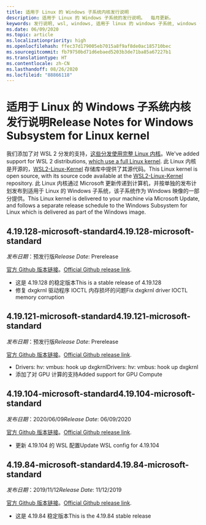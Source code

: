 ```yaml
---
title: 适用于 Linux 的 Windows 子系统内核发行说明
description: 适用于 Linux 的 Windows 子系统的发行说明。  每月更新。
keywords: 发行说明, wsl, windows, 适用于 linux 的 windows 子系统, windows 子系统, ubuntu, kernel
ms.date: 06/09/2020
ms.topic: article
ms.localizationpriority: high
ms.openlocfilehash: ffec37d179005eb7015a8f9af8de0ac185710bec
ms.sourcegitcommit: fb79750bd71d6ebaed5203b3de71ba85a67227b1
ms.translationtype: HT
ms.contentlocale: zh-CN
ms.lasthandoff: 08/26/2020
ms.locfileid: "88866118"
---
```

# <a name="release-notes-for-windows-subsystem-for-linux-kernel"></a><span data-ttu-id="4449e-105">适用于 Linux 的 Windows 子系统内核发行说明</span><span class="sxs-lookup"><span data-stu-id="4449e-105">Release Notes for Windows Subsystem for Linux kernel</span></span>

<span data-ttu-id="4449e-106">我们添加了对 WSL 2 分发的支持，[这些分发使用完整 Linux 内核](https://devblogs.microsoft.com/commandline/shipping-a-linux-kernel-with-windows/)。</span><span class="sxs-lookup"><span data-stu-id="4449e-106">We've added support for WSL 2 distributions, [which use a full Linux kernel](https://devblogs.microsoft.com/commandline/shipping-a-linux-kernel-with-windows/).</span></span> <span data-ttu-id="4449e-107">此 Linux 内核是开源的，[WSL2-Linux-Kernel](https://github.com/microsoft/WSL2-Linux-Kernel) 存储库中提供了其源代码。</span><span class="sxs-lookup"><span data-stu-id="4449e-107">This Linux kernel is open source, with its source code available at the [WSL2-Linux-Kernel](https://github.com/microsoft/WSL2-Linux-Kernel) repository.</span></span> <span data-ttu-id="4449e-108">此 Linux 内核通过 Microsoft 更新传递到计算机，并按单独的发布计划发布到适用于 Linux 的 Windows 子系统，该子系统作为 Windows 映像的一部分提供。</span><span class="sxs-lookup"><span data-stu-id="4449e-108">This Linux kernel is delivered to your machine via Microsoft Update, and follows a separate release schedule to the Windows Subsystem for Linux which is delivered as part of the Windows image.</span></span>

## <a name="419128-microsoft-standard"></a><span data-ttu-id="4449e-109">4.19.128-microsoft-standard</span><span class="sxs-lookup"><span data-stu-id="4449e-109">4.19.128-microsoft-standard</span></span>
<span data-ttu-id="4449e-110">*发布日期*：预发行版</span><span class="sxs-lookup"><span data-stu-id="4449e-110">*Release Date*: Prerelease</span></span>

<span data-ttu-id="4449e-111">[官方 Github 版本链接](https://github.com/microsoft/WSL2-Linux-Kernel/releases/tag/4.19.128-microsoft-standard)。</span><span class="sxs-lookup"><span data-stu-id="4449e-111">[Official Github release link](https://github.com/microsoft/WSL2-Linux-Kernel/releases/tag/4.19.128-microsoft-standard).</span></span>

* <span data-ttu-id="4449e-112">这是 4.19.128 的稳定版本</span><span class="sxs-lookup"><span data-stu-id="4449e-112">This is a stable release of 4.19.128</span></span>
* <span data-ttu-id="4449e-113">修复 dxgkrnl 驱动程序 IOCTL 内存损坏的问题</span><span class="sxs-lookup"><span data-stu-id="4449e-113">Fix dxgkrnl driver IOCTL memory corruption</span></span>

## <a name="419121-microsoft-standard"></a><span data-ttu-id="4449e-114">4.19.121-microsoft-standard</span><span class="sxs-lookup"><span data-stu-id="4449e-114">4.19.121-microsoft-standard</span></span>
<span data-ttu-id="4449e-115">*发布日期*：预发行版</span><span class="sxs-lookup"><span data-stu-id="4449e-115">*Release Date*: Prerelease</span></span>

<span data-ttu-id="4449e-116">[官方 Github 版本链接](https://github.com/microsoft/WSL2-Linux-Kernel/releases/tag/4.19.121-microsoft-standard)。</span><span class="sxs-lookup"><span data-stu-id="4449e-116">[Official Github release link](https://github.com/microsoft/WSL2-Linux-Kernel/releases/tag/4.19.121-microsoft-standard).</span></span>

* <span data-ttu-id="4449e-117">Drivers: hv: vmbus: hook up dxgkrnl</span><span class="sxs-lookup"><span data-stu-id="4449e-117">Drivers: hv: vmbus: hook up dxgkrnl</span></span>
* <span data-ttu-id="4449e-118">添加了对 GPU 计算的支持</span><span class="sxs-lookup"><span data-stu-id="4449e-118">Added support for GPU Compute</span></span>

## <a name="419104-microsoft-standard"></a><span data-ttu-id="4449e-119">4.19.104-microsoft-standard</span><span class="sxs-lookup"><span data-stu-id="4449e-119">4.19.104-microsoft-standard</span></span>
<span data-ttu-id="4449e-120">*发布日期*：2020/06/09</span><span class="sxs-lookup"><span data-stu-id="4449e-120">*Release Date*: 06/09/2020</span></span> 

<span data-ttu-id="4449e-121">[官方 Github 版本链接](https://github.com/microsoft/WSL2-Linux-Kernel/releases/tag/4.19.104-microsoft-standard)。</span><span class="sxs-lookup"><span data-stu-id="4449e-121">[Official Github release link](https://github.com/microsoft/WSL2-Linux-Kernel/releases/tag/4.19.104-microsoft-standard).</span></span>

* <span data-ttu-id="4449e-122">更新 4.19.104 的 WSL 配置</span><span class="sxs-lookup"><span data-stu-id="4449e-122">Update WSL config for 4.19.104</span></span>

## <a name="41984-microsoft-standard"></a><span data-ttu-id="4449e-123">4.19.84-microsoft-standard</span><span class="sxs-lookup"><span data-stu-id="4449e-123">4.19.84-microsoft-standard</span></span>
<span data-ttu-id="4449e-124">*发布日期*：2019/11/12</span><span class="sxs-lookup"><span data-stu-id="4449e-124">*Release Date*: 11/12/2019</span></span> 

<span data-ttu-id="4449e-125">[官方 Github 版本链接](https://github.com/microsoft/WSL2-Linux-Kernel/releases/tag/4.19.84-microsoft-standard)。</span><span class="sxs-lookup"><span data-stu-id="4449e-125">[Official Github release link](https://github.com/microsoft/WSL2-Linux-Kernel/releases/tag/4.19.84-microsoft-standard).</span></span>

* <span data-ttu-id="4449e-126">这是 4.19.84 稳定版本</span><span class="sxs-lookup"><span data-stu-id="4449e-126">This is the 4.19.84 stable release</span></span>

